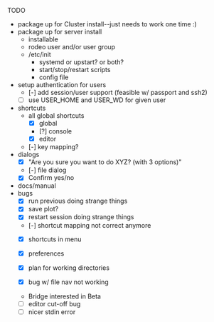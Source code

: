 TODO
- package up for Cluster install--just needs to work one time :)
- package up for server install
    - installable
    - rodeo user and/or user group
    - /etc/init
        - systemd or upstart? or both?
        - start/stop/restart scripts
        - config file
- setup authentication for users
    - [-] add session/user support (feasible w/ passport and ssh2)
    - [ ] use USER_HOME and USER_WD for given user
- shortcuts
    - all global shortcuts
      - [x] global
      - [?] console
      - [x] editor
    - [-] key mapping?
- dialogs
    - [x] "Are you sure you want to do XYZ? (with 3 options)"
    - [-] file dialog
    - [x] Confirm yes/no
- docs/manual
- bugs
    - [x] run previous doing strange things
    - [x] save plot?
    - [x] restart session doing strange things
    - [-] shortcut mapping not correct anymore
    - [x] shortcuts in menu
    - [x] preferences
    - [x] plan for working directories
    - [x] bug w/ file nav not working


    - Bridge interested in Beta
    - [ ] editor cut-off bug
    - [ ] nicer stdin error

